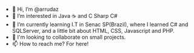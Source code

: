 - 👋 Hi, I’m @arrudaz
- 👀 I’m interested in Java ☕ and C Sharp C#
- 🌱 I’m currently learning I.T in Senac SP(Brazil), where I learned C# and SQLServer, and a little bit about HTML, CSS, Javascript and PHP. 
- 💞️ I'm looking to collaborate on small projects.
- 📫 How to reach me? For here!

<!---
arrudaz/arrudaz is a ✨ special ✨ repository because its `README.md` (this file) appears on your GitHub profile.
You can click the Preview link to take a look at your changes.
--->

